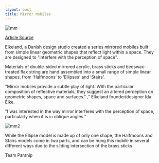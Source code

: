 ```yaml
---
layout: post
title: Mirror Mobiles
---
```



![mm]({{site.baseurl}}/images/Mirror-mobiles1.jpg)

[Article Source](http://www.dezeen.com/2016/01/12/elkeland-mirror-mobiles-simple-reflective-shapes-danish-design-northmodern/)

<p>Elkeland, a Danish design studio created a series mirrored mobiles built from simple linear geometric shapes that reflect light within a space. They are designed to "interfere with the perception of space". </p>

<p>Materials of double-sided mirrored acrylic, brass sticks and beeswax-treated flax string are hand assembled into a small range of simple linear shapes, from ‘Halfmoons’ to ‘Ellipses’ and ‘Stairs’.</p>

<p>"Mirror mobiles provide a subtle play of light. With the particular composition of reflective materials, they suggest an altered perception on geometric shapes, space and surfaces." ," Elkeland founder/designer Ida Elke. </p>


<p>"I was interested in the way mirror interferes with the perception of space, particularly when it is in oblique angles." </p>


![mm2]({{site.baseurl}}/images/Mirror-mobiles2.jpg) 

<p>While the Ellipse model is made up of only one shape, the Halfmoons and Stairs models come in two parts, and can be hung this mobile in several different ways due to the sliding intersection of the brass sticks.
 </p>

<p>Team Parsnip  </p> 
